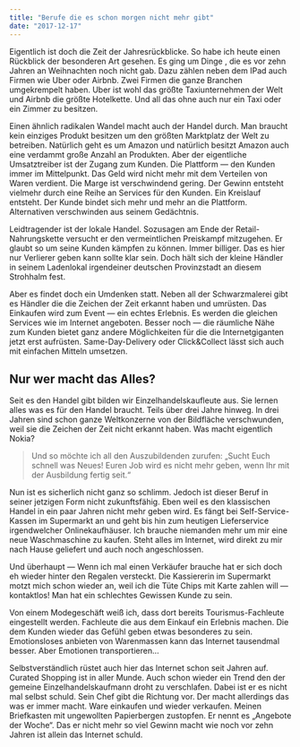```yaml
---
title: "Berufe die es schon morgen nicht mehr gibt"
date: "2017-12-17"
---
```

Eigentlich ist doch die Zeit der Jahresrückblicke. So habe ich heute einen Rückblick der besonderen Art gesehen. Es ging um Dinge , die es vor zehn Jahren an Weihnachten noch nicht gab. Dazu zählen neben dem IPad auch Firmen wie Uber oder Airbnb. Zwei Firmen die ganze Branchen umgekrempelt haben. Uber ist wohl das größte Taxiunternehmen der Welt und Airbnb die größte Hotelkette. Und all das ohne auch nur ein Taxi oder ein Zimmer zu besitzen.

Einen ähnlich radikalen Wandel macht auch der Handel durch. Man braucht kein einziges Produkt besitzen um den größten Marktplatz der Welt zu betreiben. Natürlich geht es um Amazon und natürlich besitzt Amazon auch eine verdammt große Anzahl an Produkten. Aber der eigentliche Umsatztreiber ist der Zugang zum Kunden. Die Plattform — den Kunden immer im Mittelpunkt. Das Geld wird nicht mehr mit dem Verteilen von Waren verdient. Die Marge ist verschwindend gering. Der Gewinn entsteht vielmehr durch eine Reihe an Services für den Kunden. Ein Kreislauf entsteht. Der Kunde bindet sich mehr und mehr an die Plattform. Alternativen verschwinden aus seinem Gedächtnis.

Leidtragender ist der lokale Handel. Sozusagen am Ende der Retail-Nahrungskette versucht er den vermeintlichen Preiskampf mitzugehen. Er glaubt so um seine Kunden kämpfen zu können. Immer billiger. Das es hier nur Verlierer geben kann sollte klar sein. Doch hält sich der kleine Händler in seinem Ladenlokal irgendeiner deutschen Provinzstadt an diesem Strohhalm fest.

Aber es findet doch ein Umdenken statt. Neben all der Schwarzmalerei gibt es Händler die die Zeichen der Zeit erkannt haben und umrüsten. Das Einkaufen wird zum Event — ein echtes Erlebnis. Es werden die gleichen Services wie im Internet angeboten. Besser noch — die räumliche Nähe zum Kunden bietet ganz andere Möglichkeiten für die die Internetgiganten jetzt erst aufrüsten. Same-Day-Delivery oder Click&Collect lässt sich auch mit einfachen Mitteln umsetzen.

## Nur wer macht das Alles?

Seit es den Handel gibt bilden wir Einzelhandelskaufleute aus. Sie lernen alles was es für den Handel braucht. Teils über drei Jahre hinweg. In drei Jahren sind schon ganze Weltkonzerne von der Bildfläche verschwunden, weil sie die Zeichen der Zeit nicht erkannt haben. Was macht eigentlich Nokia?

> Und so möchte ich all den Auszubildenden zurufen: „Sucht Euch schnell was Neues! Euren Job wird es nicht mehr geben, wenn Ihr mit der Ausbildung fertig seit.“

Nun ist es sicherlich nicht ganz so schlimm. Jedoch ist dieser Beruf in seiner jetzigen Form nicht zukunftsfähig. Eben weil es den klassischen Handel in ein paar Jahren nicht mehr geben wird. Es fängt bei Self-Service-Kassen im Supermarkt an und geht bis hin zum heutigen Lieferservice irgendwelcher Onlinekaufhäuser. Ich brauche niemanden mehr um mir eine neue Waschmaschine zu kaufen. Steht alles im Internet, wird direkt zu mir nach Hause geliefert und auch noch angeschlossen.

Und überhaupt — Wenn ich mal einen Verkäufer brauche hat er sich doch eh wieder hinter den Regalen versteckt. Die Kassiererin im Supermarkt motzt mich schon wieder an, weil ich die Tüte Chips mit Karte zahlen will — kontaktlos! Man hat ein schlechtes Gewissen Kunde zu sein.

Von einem Modegeschäft weiß ich, dass dort bereits Tourismus-Fachleute eingestellt werden. Fachleute die aus dem Einkauf ein Erlebnis machen. Die dem Kunden wieder das Gefühl geben etwas besonderes zu sein. Emotionsloses anbieten von Warenmassen kann das Internet tausendmal besser. Aber Emotionen transportieren…

Selbstverständlich rüstet auch hier das Internet schon seit Jahren auf. Curated Shopping ist in aller Munde. Auch schon wieder ein Trend den der gemeine Einzelhandelskaufmann droht zu verschlafen. Dabei ist er es nicht mal selbst schuld. Sein Chef gibt die Richtung vor. Der macht allerdings das was er immer macht. Ware einkaufen und wieder verkaufen. Meinen Briefkasten mit ungewollten Papierbergen zustopfen. Er nennt es „Angebote der Woche“. Das er nicht mehr so viel Gewinn macht wie noch vor zehn Jahren ist allein das Internet schuld.